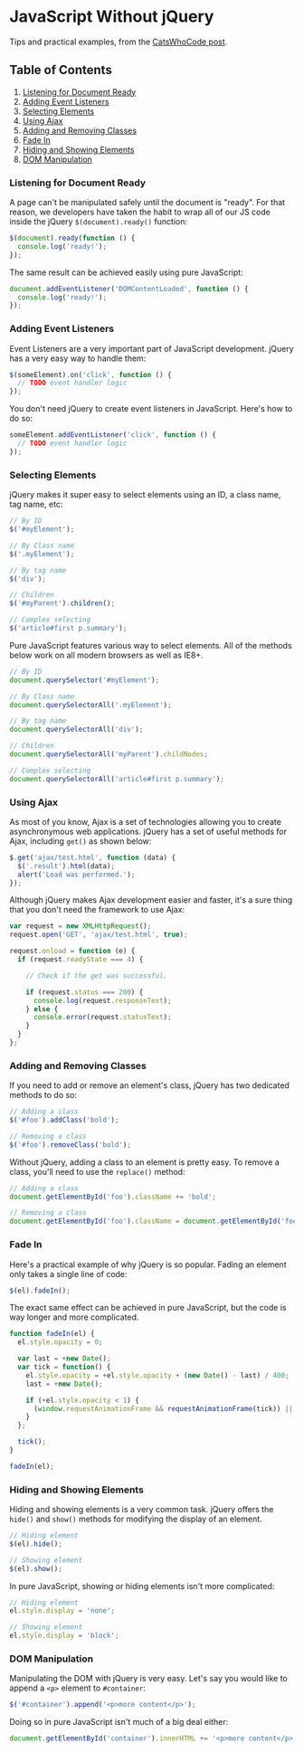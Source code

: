 # JavaScript Without jQuery
Tips and practical examples, from the [CatsWhoCode post](http://www.catswhocode.com/blog/javascript-without-jquery-tips-and-practical-examples).


## Table of Contents

1. [Listening for Document Ready](#listening-for-document-ready)
1. [Adding Event Listeners](#adding-event-listeners)
1. [Selecting Elements](#selecting-elements)
1. [Using Ajax](#using-ajax)
1. [Adding and Removing Classes](#adding-and-removing-classes)
1. [Fade In](#fade-in)
1. [Hiding and Showing Elements](#hiding-and-showing-elements)
1. [DOM Manipulation](#dom-manipulation)


### Listening for Document Ready

A page can't be manipulated safely until the document is "ready". For that reason, we developers have taken the habit to wrap all of our JS code inside the jQuery `$(document).ready()` function:

```javascript
$(document).ready(function () {
  console.log('ready!');
});
```

The same result can be achieved easily using pure JavaScript:

```javascript
document.addEventListener('DOMContentLoaded', function () {
  console.log('ready!');
});
```


### Adding Event Listeners

Event Listeners are a very important part of JavaScript development. jQuery has a very easy way to handle them:

```javascript
$(someElement).on('click', function () {
  // TODO event handler logic
});
```

You don't need jQuery to create event listeners in JavaScript. Here's how to do so:

```javascript
someElement.addEventListener('click', function () {
  // TODO event handler logic
});
```


### Selecting Elements

jQuery makes it super easy to select elements using an ID, a class name, tag name, etc:

```javascript
// By ID
$('#myElement');

// By Class name
$('.myElement');

// By tag name
$('div');

// Children
$('#myParent').children();

// Complex selecting
$('article#first p.summary');
```

Pure JavaScript features various way to select elements. All of the methods below work on all modern browsers as well as IE8+.

```javascript
// By ID
document.querySelector('#myElement');

// By Class name
document.querySelectorAll('.myElement');

// By tag name
document.querySelectorAll('div');

// Children
document.querySelectorAll('myParent').childNodes;

// Complex selecting
document.querySelectorAll('article#first p.summary');
```


### Using Ajax

As most of you know, Ajax is a set of technologies allowing you to create asynchronymous web applications. jQuery has a set of useful methods for Ajax, including `get()` as shown below:

```javascript
$.get('ajax/test.html', function (data) {
  $('.result').html(data);
  alert('Load was performed.');
});
```

Although jQuery makes Ajax development easier and faster, it's a sure thing that you don't need the framework to use Ajax:

```javascript
var request = new XMLHttpRequest();
request.open('GET', 'ajax/test.html', true);

request.onload = function (e) {
  if (request.readyState === 4) {

    // Check if the get was successful.

    if (request.status === 200) {
      console.log(request.responseText);
    } else {
      console.error(request.statusText);
    }
  }
};
```


### Adding and Removing Classes

If you need to add or remove an element's class, jQuery has two dedicated methods to do so:

```javascript
// Adding a class
$('#foo').addClass('bold');

// Removing a class
$('#foo').removeClass('bold');
```

Without jQuery, adding a class to an element is pretty easy. To remove a class, you'll need to use the `replace()` method:

```javascript
// Adding a class
document.getElementById('foo').className += 'bold';

// Removing a class
document.getElementById('foo').className = document.getElementById('foo').className.replace(/^bold$/, '');
```


### Fade In
Here's a practical example of why jQuery is so popular. Fading an element only takes a single line of code:

```javascript
$(el).fadeIn();
```

The exact same effect can be achieved in pure JavaScript, but the code is way longer and more complicated.

```javascript
function fadeIn(el) {
  el.style.opacity = 0;

  var last = +new Date();
  var tick = function() {
    el.style.opacity = +el.style.opacity + (new Date() - last) / 400;
    last = +new Date();

    if (+el.style.opacity < 1) {
      (window.requestAnimationFrame && requestAnimationFrame(tick)) || setTimeout(tick, 16);
    }
  };

  tick();
}

fadeIn(el);
```


### Hiding and Showing Elements

Hiding and showing elements is a very common task. jQuery offers the `hide()` and `show()` methods for modifying the display of an element.

```javascript
// Hiding element
$(el).hide();

// Showing element
$(el).show();
```

In pure JavaScript, showing or hiding elements isn't more complicated:

```javascript
// Hiding element
el.style.display = 'none';

// Showing element
el.style.display = 'block';
```


### DOM Manipulation

Manipulating the DOM with jQuery is very easy. Let's say you would like to append a `<p>` element to `#container`:

```javascript
$('#container').append('<p>more content</p>');
```

Doing so in pure JavaScript isn't much of a big deal either:

```javascript
document.getElementById('container').innerHTML += '<p>more content</p>';
```
